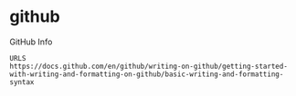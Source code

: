 # github
GitHub Info

```
URLS
https://docs.github.com/en/github/writing-on-github/getting-started-with-writing-and-formatting-on-github/basic-writing-and-formatting-syntax

```
